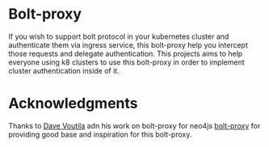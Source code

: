 # Bolt-proxy

If you wish to support bolt protocol in your kubernetes cluster and authenticate them via ingress service, this bolt-proxy help you intercept those requests and delegate authentication.
This projects aims to help everyone using k8 clusters to use this bolt-proxy in order to implement cluster authentication inside of it.

# Acknowledgments
Thanks to [Dave Voutila](https://github.com/voutilad) adn his work on bolt-proxy for neo4js [bolt-proxy](https://github.com/voutilad/bolt-proxy) for providing good base and inspiration for this bolt-proxy.